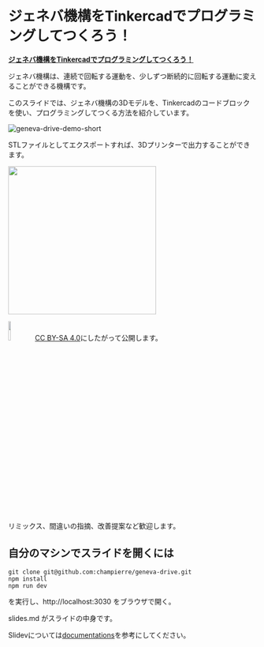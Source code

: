 # ジェネバ機構をTinkercadでプログラミングしてつくろう！

**[ジェネバ機構をTinkercadでプログラミングしてつくろう！](https://champierre.github.io/geneva-drive/)**

ジェネバ機構は、連続で回転する運動を、少しずつ断続的に回転する運動に変えることができる機構です。

このスライドでは、ジェネバ機構の3Dモデルを、Tinkercadのコードブロックを使い、プログラミングしてつくる方法を紹介しています。

![geneva-drive-demo-short](https://champierre.github.io/geneva-drive/geneva_drive_demo_short.gif)

STLファイルとしてエクスポートすれば、3Dプリンターで出力することができます。

<a href="https://youtube.com/shorts/Ud-0BkLBQJY"><img src="https://champierre.github.io/geneva-drive/geneva_drive.jpg" style="width: 300px;"></a>

<a href="https://creativecommons.org/licenses/by-sa/4.0/deed.ja"><img src="https://champierre.github.io/geneva-drive/by-sa.webp" style="width: 10%"></a>
[CC BY-SA 4.0](https://creativecommons.org/licenses/by-sa/4.0/deed.ja)にしたがって公開します。

リミックス、間違いの指摘、改善提案など歓迎します。

## 自分のマシンでスライドを開くには

```
git clone git@github.com:champierre/geneva-drive.git
npm install
npm run dev
```

を実行し、http://localhost:3030 をブラウザで開く。

slides.md がスライドの中身です。

Slidevについては[documentations](https://sli.dev/)を参考にしてください。
